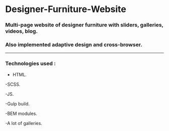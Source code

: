 # Designer-Furniture-Website
### Multi-page website of designer furniture with sliders, galleries, videos, blog.
### Also implemented adaptive design and cross-browser.
---
### Technologies used :

- HTML. 
 
-SCSS. 

-JS.  

-Gulp build.

-BEM modules.

-A lot of galleries.

